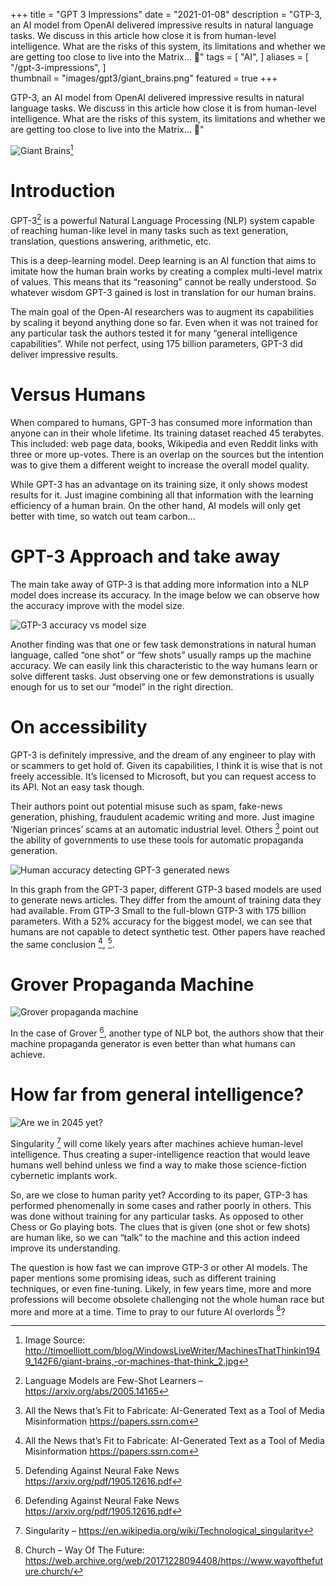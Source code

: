 +++
title = "GPT 3 Impressions"
date = "2021-01-08"
description = "GTP-3, an AI model from OpenAI delivered impressive results in natural language tasks. We discuss in this article how close it is from human-level intelligence. What are the risks of this system, its limitations and whether we are getting too close to live into the Matrix… 🙂"
tags = [
    "AI",
]
aliases = [
    "/gpt-3-impressions",
]    
thumbnail = "images/gpt3/giant_brains.png"
featured = true
+++

GTP-3, an AI model from OpenAI delivered impressive results in natural language tasks. We discuss in this article how close it is from human-level intelligence. What are the risks of this system, its limitations and whether we are getting too close to live into the Matrix… 🙂"
<!--more-->

![Giant Brains](/images/gpt3/giant_brains.png "Giant Brains")[^6]

[^6]: Image Source: http://timoelliott.com/blog/WindowsLiveWriter/MachinesThatThinkin1949_142F6/giant-brains,-or-machines-that-think_2.jpg

# Introduction

GPT-3[^3] is a powerful Natural Language Processing (NLP) system capable of reaching human-like level in many tasks such as text generation, translation, questions answering, arithmetic, etc.

[^3]: Language Models are Few-Shot Learners – https://arxiv.org/abs/2005.14165

This is a deep-learning model. Deep learning is an AI function that aims to imitate how the human brain works by creating a complex multi-level matrix of values. This means that its “reasoning” cannot be really understood. So whatever wisdom GPT-3 gained is lost in translation for our human brains.

The main goal of the Open-AI researchers was to augment its capabilities by scaling it beyond anything done so far. Even when it was not trained for any particular task the authors tested it for many “general intelligence capabilities”. While not perfect, using 175 billion parameters, GPT-3 did deliver impressive results.

# Versus Humans

When compared to humans, GPT-3 has consumed more information than anyone can in their whole lifetime. Its training dataset reached 45 terabytes. This included: web page data, books, Wikipedia and even Reddit links with three or more up-votes. There is an overlap on the sources but the intention was to give them a different weight to increase the overall model quality.

While GPT-3 has an advantage on its training size, it only shows modest results for it. Just imagine combining all that information with the learning efficiency of a human brain. On the other hand, AI models will only get better with time, so watch out team carbon…

# GPT-3 Approach and take away

The main take away of GTP-3 is that adding more information into a NLP model does increase its accuracy. In the image below we can observe how the accuracy improve with the model size.

![GTP-3 accuracy vs model size](/images/gpt3/gtp-3_accuracy.png "GTP-3 accuracy vs model size")

Another finding was that one or few task demonstrations in natural human language, called “one shot” or “few shots” usually ramps up the machine accuracy. We can easily link this characteristic to the way humans learn or solve different tasks. Just observing one or few demonstrations is usually enough for us to set our “model” in the right direction.

# On accessibility

GPT-3 is definitely impressive, and the dream of any engineer to play with or scammers to get hold of. Given its capabilities, I think it is wise that is not freely accessible. It’s licensed to Microsoft, but you can request access to its API. Not an easy task though.

Their authors point out potential misuse such as spam, fake-news generation, phishing, fraudulent academic writing and more. Just imagine ‘Nigerian princes’ scams at an automatic industrial level. Others [^1] point out the ability of governments to use these tools for automatic propaganda generation.

[^1]: All the News that’s Fit to Fabricate: AI-Generated Text as a Tool of Media Misinformation https://papers.ssrn.com

![Human accuracy detecting GPT-3 generated news](/images/gpt3/gpt-3-humans_ability_to_detect_model_generated_news_articles.png "GTP-3 accuracy vs model size")

In this graph from the GPT-3 paper, different GTP-3 based models are used to generate news articles. They differ from the amount of training data they had available. From GTP-3 Small to the full-blown GTP-3 with 175 billion parameters. With a 52% accuracy for the biggest model, we can see that humans are not capable to detect synthetic test. Other papers have reached the same conclusion [^1], [^2].

[^2]: Defending Against Neural Fake News https://arxiv.org/pdf/1905.12616.pdf

# Grover Propaganda Machine

![Grover propaganda machine](/images/gpt3/grover.png "Grover propaganda machine")

In the case of Grover [^2], another type of NLP bot, the authors show that their machine propaganda generator is even better than what humans can achieve.

# How far from general intelligence?

![Are we in 2045 yet?](/images/gpt3/gpt-3_general_intelligence.png  "Are we in 2045 yet?")

Singularity [^4] will come likely years after machines achieve human-level intelligence. Thus creating a super-intelligence reaction that would leave humans well behind unless we find a way to make those science-fiction cybernetic implants work.

[^4]: Singularity – https://en.wikipedia.org/wiki/Technological_singularity

So, are we close to human parity yet? According to its paper, GTP-3 has performed phenomenally in some cases and rather poorly in others. This was done without training for any particular tasks. As opposed to other Chess or Go playing bots. The clues that is given (one shot or few shots) are human like, so we can “talk” to the machine and this action indeed improve its understanding.

The question is how fast we can improve GTP-3 or other AI models. The paper mentions some promising ideas, such as different training techniques, or even fine-tuning. Likely, in few years time, more and more professions will become obsolete challenging not the whole human race but more and more at a time. Time to pray to our future AI overlords [^5]?

[^5]: Church – Way Of The Future: https://web.archive.org/web/20171228094408/https://www.wayofthefuture.church/
